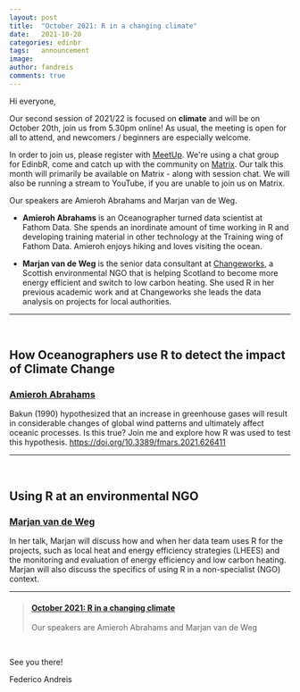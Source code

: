 ```yaml
---
layout: post
title:  "October 2021: R in a changing climate"
date:   2021-10-20
categories: edinbr
tags:   announcement
image:
author: fandreis
comments: true
---
```




Hi everyone,
<br/>


Our second session of 2021/22 is focused on **climate** and will be on October 20th, join us from 5.30pm online! As usual, the meeting is open for all to attend, and newcomers / beginners are especially welcome.

In order to join us, please register with [MeetUp](https://www.meetup.com/EdinbR/).
We're using a chat group for EdinbR, come and catch up with the community on [Matrix](https://matrix.to/#/#edinbr:matrix.org).
Our talk this month will primarily be available on Matrix - along with session chat.
We will also be running a stream to YouTube, if you are unable to join us on Matrix.


Our speakers are Amieroh Abrahams and Marjan van de Weg.


* **Amieroh Abrahams** is an Oceanographer turned data scientist at Fathom Data. She spends an inordinate amount of time working in R and developing training material in other technology at the Training wing of Fathom Data. Amieroh enjoys hiking and loves visiting the ocean.

* **Marjan van de Weg** is the senior data consultant at [Changeworks](https://www.changeworks.org.uk/), a Scottish environmental NGO that is helping Scotland to become more energy efficient and switch to low carbon heating. She used R in her previous academic work and at Changeworks she leads the data analysis on projects for local authorities.


---

<br/>

## How Oceanographers use R to detect the impact of Climate Change

### [Amieroh Abrahams](https://twitter.com/AbrahamsAmieroh)

Bakun (1990) hypothesized that an increase in greenhouse gases will result in considerable changes of global wind patterns and ultimately affect oceanic processes. Is this true? Join me and explore how R was used to test this hypothesis. https://doi.org/10.3389/fmars.2021.626411


---

<br/>

## Using R at an environmental NGO

### [Marjan van de Weg](https://twitter.com/MarjanWeg)

In her talk, Marjan will discuss how and when her data team uses R for the projects, such as local heat and energy efficiency strategies (LHEES) and the monitoring and evaluation of energy efficiency and low carbon heating. Marjan will also discuss the specifics of using R in a non-specialist (NGO) context.

---


<blockquote class="embedly-card"><h4><a href="https://www.meetup.com/EdinbR/events/281222213">October 2021: R in a changing climate</a></h4><p>Our speakers are Amieroh Abrahams and Marjan van de Weg</p></blockquote><script async src="//cdn.embedly.com/widgets/platform.js" charset="UTF-8"></script>

<br/>


See you there!

Federico Andreis
